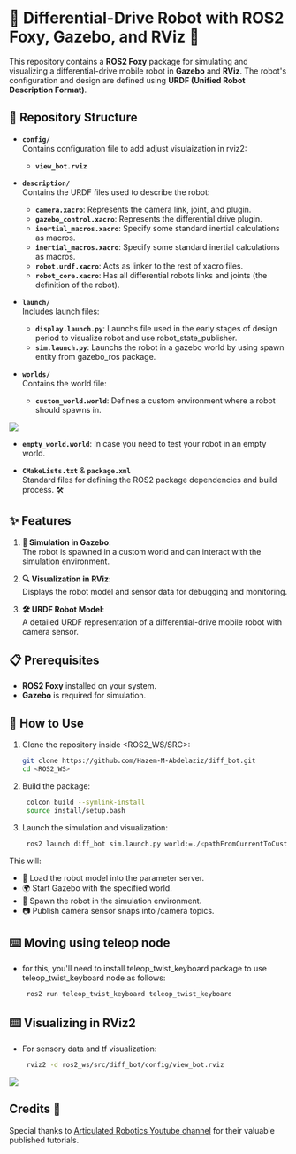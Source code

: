 # 🚗 Differential-Drive Robot with ROS2 Foxy, Gazebo, and RViz 🚗

This repository contains a **ROS2 Foxy** package for simulating and visualizing a differential-drive mobile robot in **Gazebo** and **RViz**. The robot's configuration and design are defined using **URDF (Unified Robot Description Format)**.


## 📂 Repository Structure

- **`config/`**  
  Contains configuration file to add adjust visulaization in rviz2:  
  - **`view_bot.rviz`**

- **`description/`**  
  Contains the URDF files used to describe the robot:
  - **`camera.xacro`**: Represents the camera link, joint, and plugin.
  - **`gazebo_control.xacro`**: Represents the differential drive plugin.
  - **`inertial_macros.xacro`**: Specify some standard inertial calculations as macros.
  - **`inertial_macros.xacro`**: Specify some standard inertial calculations as macros.
  - **`robot.urdf.xacro`**: Acts as linker to the rest of xacro files.
  - **`robot_core.xacro`**: Has all differential robots links and joints (the definition of the robot).

- **`launch/`**  
  Includes launch files:
  - **`display.launch.py`**: Launchs file used in the early stages of design period to visualize robot and use robot_state_publisher.  
  - **`sim.launch.py`**: Launchs the robot in a gazebo world by using spawn entity from gazebo_ros package.

- **`worlds/`**  
  Contains the world file:
  - **`custom_world.world`**: Defines a custom environment where a robot should spawns in.
<img src="https://github.com/user-attachments/assets/9b831404-0650-4ba3-88fb-475ef95437e7">

  - **`empty_world.world`**: In case you need to test your robot in an empty world. 

- **`CMakeLists.txt`** & **`package.xml`**  
  Standard files for defining the ROS2 package dependencies and build process. 🛠️

## ✨ Features

1. **🌌 Simulation in Gazebo**:  
   The robot is spawned in a custom world and can interact with the simulation environment.
   
2. **🔍 Visualization in RViz**:  
   Displays the robot model and sensor data for debugging and monitoring.

3. **🛠️ URDF Robot Model**:  
   A detailed URDF representation of a differential-drive mobile robot with camera sensor.

## 📋 Prerequisites

- **ROS2 Foxy** installed on your system.  
- **Gazebo** is required for simulation.  

## 🚀 How to Use

1. Clone the repository inside <ROS2_WS/SRC>:  
   ```bash
   git clone https://github.com/Hazem-M-Abdelaziz/diff_bot.git
   cd <ROS2_WS>
2. Build the package:
   ```bash
    colcon build --symlink-install
    source install/setup.bash
3. Launch the simulation and visualization:
   ```bash
    ros2 launch diff_bot sim.launch.py world:=./<pathFromCurrentToCustomWorldFileWithExtension>

This will:
- 📜 Load the robot model into the parameter server.
- 🌍 Start Gazebo with the specified world.
- 🤖 Spawn the robot in the simulation environment.
- 📷 Publish camera sensor snaps into /camera topics.

## ⌨️ Moving using teleop node
- for this, you'll need to install teleop_twist_keyboard package to use teleop_twist_keyboard node as follows:
   ```bash
    ros2 run teleop_twist_keyboard teleop_twist_keyboard

## ⌨️ Visualizing in RViz2
- For sensory data and tf visualization:
   ```bash
    rviz2 -d ros2_ws/src/diff_bot/config/view_bot.rviz 

<img src="https://github.com/user-attachments/assets/8231d88a-77ee-46bb-91a2-a138e525bc33">


## Credits 🙌
Special thanks to [Articulated Robotics Youtube channel](https://www.youtube.com/@ArticulatedRobotics) for their valuable published tutorials.
